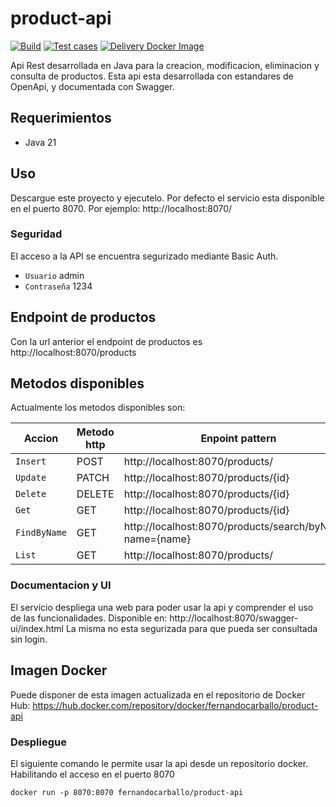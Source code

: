 # product-api

[![Build](https://github.com/fernandocarballo/product-api/actions/workflows/build.yml/badge.svg)](https://github.com/fernandocarballo/product-api/actions/workflows/build.yml)
[![Test cases](https://github.com/fernandocarballo/product-api/actions/workflows/test.yml/badge.svg)](https://github.com/fernandocarballo/product-api/actions/workflows/test.yml)
[![Delivery Docker Image](https://github.com/fernandocarballo/product-api/actions/workflows/delivery.yml/badge.svg)](https://github.com/fernandocarballo/product-api/actions/workflows/delivery.yml)

Api Rest desarrollada en Java para la creacion, modificacion, eliminacion y consulta de productos.
Esta api esta desarrollada con estandares de OpenApi, y documentada con Swagger.

## Requerimientos
- Java 21

## Uso
Descargue este proyecto y ejecutelo. Por defecto el servicio esta disponible en el puerto 8070.
Por ejemplo: http://localhost:8070/

### Seguridad
El acceso a la API se encuentra segurizado mediante Basic Auth.
- `Usuario` admin
- `Contraseña` 1234

## Endpoint de productos
Con la url anterior el endpoint de productos es http://localhost:8070/products

## Metodos disponibles
Actualmente los metodos disponibles son:

| Accion | Metodo http | Enpoint pattern |
|-|-|-|
| `Insert` | POST | http://localhost:8070/products/ |
| `Update` | PATCH | http://localhost:8070/products/{id} |
| `Delete` | DELETE | http://localhost:8070/products/{id} |
| `Get` | GET | http://localhost:8070/products/{id} |
| `FindByName` | GET | http://localhost:8070/products/search/byName?name={name} |
| `List` | GET | http://localhost:8070/products/ |

### Documentacion y UI
El servicio despliega una web para poder usar la api y comprender el uso de las funcionalidades. 
Disponible en: http://localhost:8070/swagger-ui/index.html
La misma no esta segurizada para que pueda ser consultada sin login.

## Imagen Docker
Puede disponer de esta imagen actualizada en el repositorio de Docker Hub: https://hub.docker.com/repository/docker/fernandocarballo/product-api

### Despliegue
El siguiente comando le permite usar la api desde un repositorio docker. Habilitando el acceso en el puerto 8070
```
docker run -p 8070:8070 fernandocarballo/product-api
```
